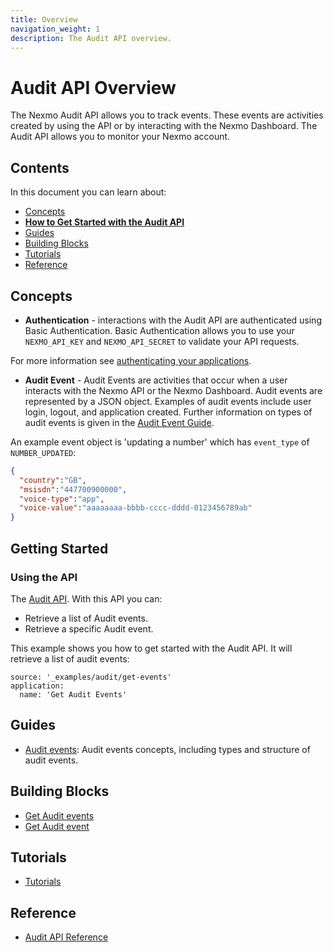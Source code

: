```yaml
---
title: Overview
navigation_weight: 1
description: The Audit API overview.
---
```


# Audit API Overview

The Nexmo Audit API allows you to track events. These events are activities created by using the API or 
by interacting with the Nexmo Dashboard. The Audit API allows you to monitor your Nexmo account.

## Contents

In this document you can learn about:

* [Concepts](#concepts)
* [**How to Get Started with the Audit API**](#getting-started)
* [Guides](#guides)
* [Building Blocks](#building-blocks)
* [Tutorials](#tutorials)
* [Reference](#reference)

## Concepts

* **Authentication** - interactions with the Audit API are authenticated using Basic Authentication. Basic Authentication allows you to use your `NEXMO_API_KEY` and `NEXMO_API_SECRET` to validate your API requests.

For more information see [authenticating your applications](/concepts/guides/authentication).

* **Audit Event** - Audit Events are activities that occur when a user interacts with the Nexmo API or the Nexmo Dashboard. Audit events are represented by a JSON object. Examples of audit events include user login, logout, and application created. Further information on types of audit events is given in the [Audit Event Guide](/audit/guides/audit-events).

An example event object is 'updating a number' which has `event_type` of `NUMBER_UPDATED`:

``` json
{
  "country":"GB",
  "msisdn":"447700900000",
  "voice-type":"app",
  "voice-value":"aaaaaaaa-bbbb-cccc-dddd-0123456789ab"
}
```

## Getting Started

### Using the API

The [Audit API](/api/audit). With this API you can:

* Retrieve a list of Audit events.
* Retrieve a specific Audit event.

This example shows you how to get started with the Audit API. It will retrieve a list of audit events:

```building_blocks
source: '_examples/audit/get-events'
application:
  name: 'Get Audit Events'
```

## Guides

* [Audit events](/audit/guides/audit-events): Audit events concepts, including types and structure of audit events.

## Building Blocks

* [Get Audit events](/audit/building-blocks/get-events)
* [Get Audit event](/audit/building-blocks/get-event)

## Tutorials

* [Tutorials](/audit/tutorials)

## Reference

* [Audit API Reference](/api/audit)
